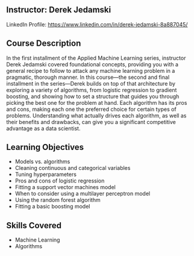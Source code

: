 ## Instructor: Derek Jedamski
LinkedIn Profile: https://www.linkedin.com/in/derek-jedamski-8a887045/

## Course Description
In the first installment of the Applied Machine Learning series, instructor Derek Jedamski covered foundational concepts, providing you with a general recipe to follow to attack any machine learning problem in a pragmatic, thorough manner. In this course—the second and final installment in the series—Derek builds on top of that architecture by exploring a variety of algorithms, from logistic regression to gradient boosting, and showing how to set a structure that guides you through picking the best one for the problem at hand. Each algorithm has its pros and cons, making each one the preferred choice for certain types of problems. Understanding what actually drives each algorithm, as well as their benefits and drawbacks, can give you a significant competitive advantage as a data scientist.

## Learning Objectives
- Models vs. algorithms
- Cleaning continuous and categorical variables
- Tuning hyperparameters
- Pros and cons of logistic regression
- Fitting a support vector machines model
- When to consider using a multilayer perceptron model
- Using the random forest algorithm
- Fitting a basic boosting model

## Skills Covered
- Machine Learning
- Algorithms

